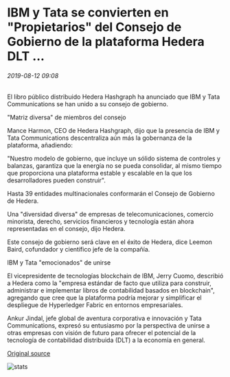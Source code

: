 # IBM y Tata se convierten en "Propietarios" del Consejo de Gobierno de la plataforma Hedera DLT ...

###### 2019-08-12 09:08

El libro público distribuido Hedera Hashgraph ha anunciado que IBM y Tata Communications se han unido a su consejo de gobierno.

"Matriz diversa" de miembros del consejo

Mance Harmon, CEO de Hedera Hashgraph, dijo que la presencia de IBM y Tata Communications descentraliza aún más la gobernanza de la plataforma, añadiendo:

"Nuestro modelo de gobierno, que incluye un sólido sistema de controles y balanzas, garantiza que la energía no se pueda consolidar, al mismo tiempo que proporciona una plataforma estable y escalable en la que los desarrolladores pueden construir".

Hasta 39 entidades multinacionales conformarán el Consejo de Gobierno de Hedera.

Una "diversidad diversa" de empresas de telecomunicaciones, comercio minorista, derecho, servicios financieros y tecnología están ahora representadas en el consejo, dijo Hedera.

Este consejo de gobierno será clave en el éxito de Hedera, dice Leemon Baird, cofundador y científico jefe de la compañía.

IBM y Tata "emocionados" de unirse

El vicepresidente de tecnologías blockchain de IBM, Jerry Cuomo, describió a Hedera como la "empresa estándar de facto que utiliza para construir, administrar e implementar libros de contabilidad basados en blockchain", agregando que cree que la plataforma podría mejorar y simplificar el despliegue de Hyperledger Fabric en entornos empresariales.

Ankur Jindal, jefe global de aventura corporativa e innovación y Tata Communications, expresó su entusiasmo por la perspectiva de unirse a otras empresas con visión de futuro para ofrecer el potencial de la tecnología de contabilidad distribuida (DLT) a la economía en general.

[Original source](https://cointelegraph.com/news/ibm-and-tata-become-governing-council-owners-of-hedera-dlt-platform)

![stats](https://c.statcounter.com/11760860/0/a89fa40b/1/ "stats")